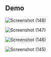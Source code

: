 ## Demo

![Screenshot (148)](https://github.com/user-attachments/assets/5620d5bb-9651-4221-ac35-c2a503700a07)

![Screenshot (147)](https://github.com/user-attachments/assets/bd44de38-5e74-4af1-b245-c3a297505b88)

![Screenshot (146)](https://github.com/user-attachments/assets/b0f04e4f-66c9-4f44-8120-e481939a9456)

![Screenshot (145)](https://github.com/user-attachments/assets/05d98ab0-3627-435d-b722-2301c614c3ba)
